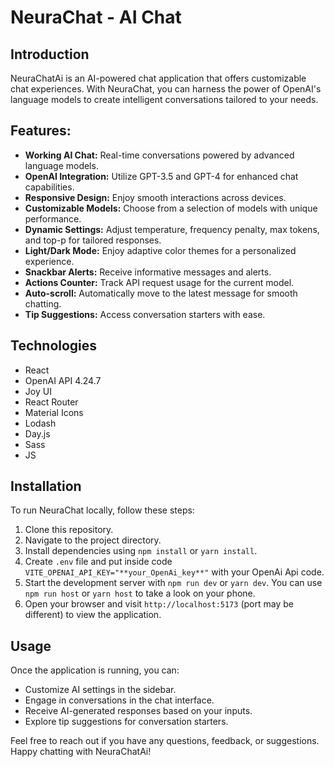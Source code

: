 # NeuraChat - AI Chat

## Introduction

NeuraChatAi is an AI-powered chat application that offers customizable chat experiences. With NeuraChat, you can harness the power of OpenAI's language models to create intelligent conversations tailored to your needs.

## Features:
- **Working AI Chat:** Real-time conversations powered by advanced language models.
- **OpenAI Integration:** Utilize GPT-3.5 and GPT-4 for enhanced chat capabilities.
- **Responsive Design:** Enjoy smooth interactions across devices.
- **Customizable Models:** Choose from a selection of models with unique performance.
- **Dynamic Settings:** Adjust temperature, frequency penalty, max tokens, and top-p for tailored responses.
- **Light/Dark Mode:** Enjoy adaptive color themes for a personalized experience.
- **Snackbar Alerts:** Receive informative messages and alerts.
- **Actions Counter:** Track API request usage for the current model.
- **Auto-scroll:** Automatically move to the latest message for smooth chatting.
- **Tip Suggestions:** Access conversation starters with ease.

## Technologies

* React
* OpenAI API 4.24.7
* Joy UI
* React Router
* Material Icons
* Lodash
* Day.js
* Sass
* JS

## Installation

To run NeuraChat locally, follow these steps:

1. Clone this repository.
2. Navigate to the project directory.
3. Install dependencies using `npm install` or `yarn install`.
4. Create `.env` file and put inside code `VITE_OPENAI_API_KEY="**your_OpenAi_key**"` with your OpenAi Api code.
5. Start the development server with `npm run dev` or `yarn dev`. You can use `npm run host` or `yarn host` to take a look on your phone.
6. Open your browser and visit `http://localhost:5173` (port may be different) to view the application.

## Usage

Once the application is running, you can:

- Customize AI settings in the sidebar.
- Engage in conversations in the chat interface.
- Receive AI-generated responses based on your inputs.
- Explore tip suggestions for conversation starters.


Feel free to reach out if you have any questions, feedback, or suggestions. Happy chatting with NeuraChatAi!